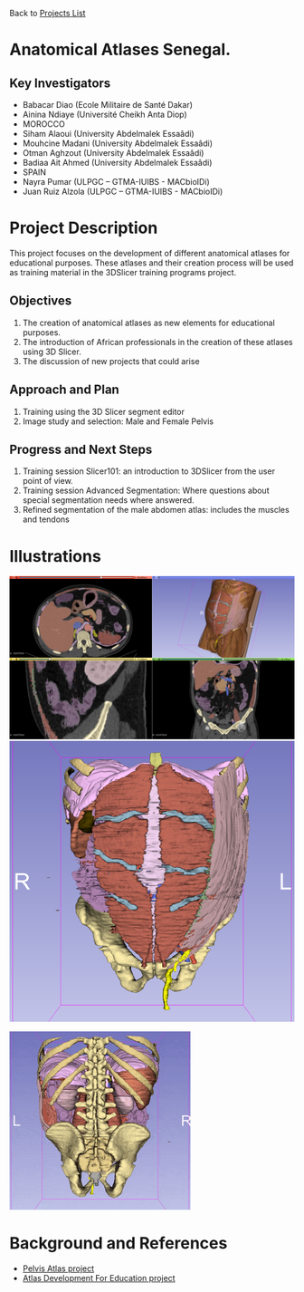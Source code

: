 Back to [Projects List](../../README.md#ProjectsList)

# Anatomical Atlases Senegal. 

## Key Investigators

- Babacar Diao (Ecole Militaire de Santé Dakar)
- Ainina Ndiaye (Université Cheikh Anta Diop)
- MOROCCO
- Siham Alaoui (University Abdelmalek Essaâdi)
- Mouhcine Madani (University Abdelmalek Essaâdi)
- Otman Aghzout (University Abdelmalek Essaâdi)
- Badiaa Ait Ahmed (University Abdelmalek Essaâdi)
- SPAIN
- Nayra Pumar (ULPGC – GTMA-IUIBS - MACbioIDi)
- Juan Ruiz Alzola (ULPGC – GTMA-IUIBS - MACbioIDi)


# Project Description

This project focuses on the development of different anatomical atlases for educational purposes.
These atlases and their creation process will be used as training material in the 3DSlicer training programs project.

## Objectives

1. The creation of anatomical atlases as new elements for educational purposes.
1. The introduction of African professionals in the creation of these atlases using 3D Slicer.
1. The discussion of new projects that could arise

## Approach and Plan

1. Training using the 3D Slicer segment editor
1. Image study and selection: Male and Female Pelvis

## Progress and Next Steps

1. Training session Slicer101: an introduction to 3DSlicer from the user point of view.
1. Training session Advanced Segmentation: Where questions about special segmentation needs where answered.
1. Refined segmentation of the male abdomen atlas: includes the muscles and tendons


# Illustrations


![Overview of the segmentation](git1.png)
![Detail of the male abdomen segmentation](git2.png)

![Male abdomen segmentation WIP](rotation.gif)


# Background and References

- [Pelvis Atlas project](https://projectweek.na-mic.org/PW30_2019_GranCanaria/Projects/PelvicAnatomyAtlases/)
- [Atlas Development For Education project](https://projectweek.na-mic.org/PW28_2018_GranCanaria/Projects/AtlasDevelopmentForEducation/)

